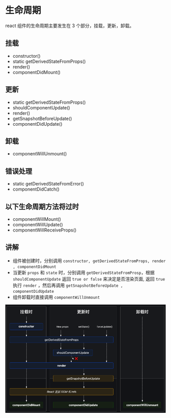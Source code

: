 # 生命周期

react 组件的生命周期主要发生在 3 个部分，挂载，更新，卸载。

## 挂载

- constructor()
- static getDerivedStateFromProps()
- render()
- componentDidMount()

## 更新

- static getDerivedStateFromProps()
- shouldComponentUpdate()
- render()
- getSnapshotBeforeUpdate()
- componentDidUpdate()

## 卸载

- componentWillUnmount()

## 错误处理

- static getDerivedStateFromError()
- componentDidCatch()

## 以下生命周期方法将过时

- componentWillMount()
- componentWillUpdate()
- componentWillReceiveProps()

## 讲解

- 组件被创建时，分别调用 `constructor, getDerivedStateFromProps, render , componentDidMount`
- 当更新 `props` 和 `state` 时，分别调用 `getDerivedStateFromProsp`，根据 `shouldComponentUpdate` 返回 `true or false`
  来决定是否渲染页面, 返回 `true` 执行 `render` ，然后再调用 `getSnapshotBeforeUpdate , componentDidUpdate`
- 组件卸载时直接调用 `componentWillUnmount`

![生命周期.png](../../.vuepress/public/imgs/react/bb5add24-b950-4e0a-8de2-22bfed2b9cde.png)

